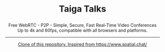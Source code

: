 # <p align="center">Taiga Talks</p>

<p align="center">Free WebRTC - P2P - Simple, Secure, Fast Real-Time Video Conferences Up to 4k and 60fps, compatible with all browsers and platforms.</p>

<hr />

<p align="center">
    <a href="https://github.com/miroslavpejic85/mirotalk">Clone of this repository. Inspired from https://www.spatial.chat/ </a>
</p>
